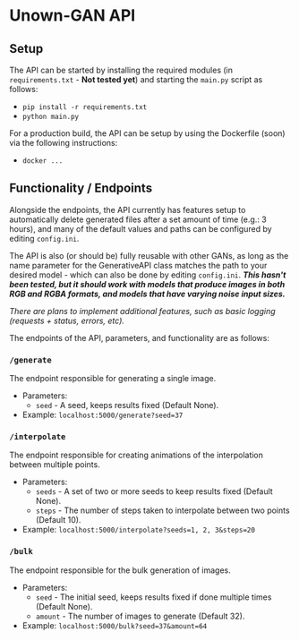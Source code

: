 # Unown-GAN API
## Setup
The API can be started by installing the required modules (in `requirements.txt` - **Not tested yet**) and starting the `main.py` script as follows:
 * `pip install -r requirements.txt`
 * `python main.py`

For a production build, the API can be setup by using the Dockerfile (soon) via the following instructions:
 * `docker ...`

## Functionality / Endpoints
Alongside the endpoints, the API currently has features setup to automatically delete generated files after a set amount of time (e.g.: 3 hours), and many of the default values and paths can be configured by editing `config.ini`.

The API is also (or should be) fully reusable with other GANs, as long as the name parameter for the GenerativeAPI class matches the path to your desired model - which can also be done by editing `config.ini`. ***This hasn't been tested, but it should work with models that produce images in both RGB and RGBA formats, and models that have varying noise input sizes.***

*There are plans to implement additional features, such as basic logging (requests + status, errors, etc).*

The endpoints of the API, parameters, and functionality are as follows:

### `/generate`
The endpoint responsible for generating a single image.
 * Parameters:
    * `seed` - A seed, keeps results fixed (Default None).
 * Example: `localhost:5000/generate?seed=37`


### `/interpolate` 
The endpoint responsible for creating animations of the interpolation between multiple points.
 * Parameters:
    * `seeds` - A set of two or more seeds to keep results fixed (Default None).
    * `steps` - The number of steps taken to interpolate between two points (Default 10).
 * Example: `localhost:5000/interpolate?seeds=1, 2, 3&steps=20`

### `/bulk`
The endpoint responsible for the bulk generation of images.
 * Parameters:
    * `seed` - The initial seed, keeps results fixed if done multiple times (Default None).
    * `amount` - The number of images to generate  (Default 32).
 * Example: `localhost:5000/bulk?seed=37&amount=64`

